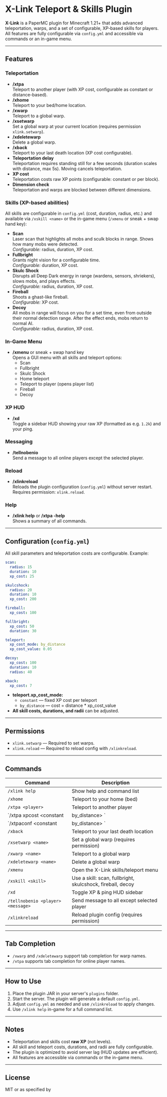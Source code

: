 # X-Link Teleport & Skills Plugin

**X-Link** is a PaperMC plugin for Minecraft 1.21+ that adds advanced teleportation, warps, and a set of configurable, XP-based skills for players.  
All features are fully configurable via `config.yml` and accessible via commands or an in-game menu.

---

## Features

### Teleportation

- **/xtpa <player>**  
  Teleport to another player (with XP cost, configurable as constant or distance-based).
- **/xhome**  
  Teleport to your bed/home location.
- **/xwarp <name>**  
  Teleport to a global warp.
- **/xsetwarp <name>**  
  Set a global warp at your current location (requires permission `xlink.setwarp`).
- **/xdeletewarp <name>**  
  Delete a global warp.
- **/xback**  
  Teleport to your last death location (XP cost configurable).
- **Teleportation delay**  
  Teleportation requires standing still for a few seconds (duration scales with distance, max 5s). Moving cancels teleportation.
- **XP cost**  
  Teleportation costs raw XP points (configurable: constant or per block).
- **Dimension check**  
  Teleportation and warps are blocked between different dimensions.

### Skills (XP-based abilities)

All skills are configurable in `config.yml` (cost, duration, radius, etc.) and available via `/xskill <name>` or the in-game menu (`/xmenu` or sneak + swap hand key):

- **Scan**  
  Laser scan that highlights all mobs and sculk blocks in range. Shows how many mobs were detected.  
  *Configurable:* radius, duration, XP cost.
- **Fullbright**  
  Grants night vision for a configurable time.  
  *Configurable:* duration, XP cost.
- **Skulc Shock**  
  Disrupts all Deep Dark energy in range (wardens, sensors, shriekers), slows mobs, and plays effects.  
  *Configurable:* radius, duration, XP cost.
- **Fireball**  
  Shoots a ghast-like fireball.  
  *Configurable:* XP cost.
- **Decoy**  
  All mobs in range will focus on you for a set time, even from outside their normal detection range. After the effect ends, mobs return to normal AI.  
  *Configurable:* radius, duration, XP cost.

### In-Game Menu

- **/xmenu** or sneak + swap hand key  
  Opens a GUI menu with all skills and teleport options:
    - Scan
    - Fullbright
    - Skulc Shock
    - Home teleport
    - Teleport to player (opens player list)
    - Fireball
    - Decoy

### XP HUD

- **/xd**  
  Toggle a sidebar HUD showing your raw XP (formatted as e.g. `1.2k`) and your ping.

### Messaging

- **/tellnobenio <player> <message>**  
  Send a message to all online players except the selected player.

### Reload

- **/xlinkreload**  
  Reloads the plugin configuration (`config.yml`) without server restart.  
  Requires permission: `xlink.reload`.

### Help

- **/xlink help** or **/xtpa -help**  
  Shows a summary of all commands.

---

## Configuration (`config.yml`)

All skill parameters and teleportation costs are configurable. Example:

```yaml
scan:
  radius: 15
  duration: 10
  xp_cost: 25

skulcshock:
  radius: 20
  duration: 10
  xp_cost: 200

fireball:
  xp_cost: 100

fullbright:
  xp_cost: 50
  duration: 30

teleport:
  xp_cost_mode: by_distance
  xp_cost_value: 0.05

decoy:
  xp_cost: 100
  duration: 10
  radius: 40

xback:
  xp_cost: 7
```

- **teleport.xp_cost_mode:**  
  - `constant` — fixed XP cost per teleport  
  - `by_distance` — cost = distance * xp_cost_value
- **All skill costs, durations, and radii** can be adjusted.

---

## Permissions

- `xlink.setwarp` — Required to set warps.
- `xlink.reload` — Required to reload config with `/xlinkreload`.

---

## Commands

| Command                                 | Description                                      |
|------------------------------------------|--------------------------------------------------|
| `/xlink help`                            | Show help and command list                       |
| `/xhome`                                 | Teleport to your home (bed)                      |
| `/xtpa <player>`                         | Teleport to another player                       |
| `/xtpa xpcost <constant|by_distance> <value>` | Set XP cost for teleportation (admin)        |
| `/xtpaconf <constant|by_distance> <value>`    | Set XP cost for teleportation (admin)        |
| `/xback`                                 | Teleport to your last death location             |
| `/xsetwarp <name>`                       | Set a global warp (requires permission)          |
| `/xwarp <name>`                          | Teleport to a global warp                        |
| `/xdeletewarp <name>`                    | Delete a global warp                             |
| `/xmenu`                                 | Open the X-Link skills/teleport menu             |
| `/xskill <skill>`                        | Use a skill: scan, fullbright, skulcshock, fireball, decoy |
| `/xd`                                    | Toggle XP & ping HUD sidebar                     |
| `/tellnobenio <player> <message>`        | Send message to all except selected player        |
| `/xlinkreload`                           | Reload plugin config (requires permission)        |

---

## Tab Completion

- `/xwarp` and `/xdeletewarp` support tab completion for warp names.
- `/xtpa` supports tab completion for online player names.

---

## How to Use

1. Place the plugin JAR in your server's `plugins` folder.
2. Start the server. The plugin will generate a default `config.yml`.
3. Adjust `config.yml` as needed and use `/xlinkreload` to apply changes.
4. Use `/xlink help` in-game for a full command list.

---

## Notes

- Teleportation and skills cost **raw XP** (not levels).
- All skill and teleport costs, durations, and radii are fully configurable.
- The plugin is optimized to avoid server lag (HUD updates are efficient).
- All features are accessible via commands or the in-game menu.

---

## License

MIT or as specified by